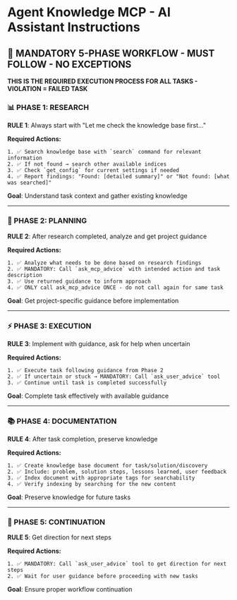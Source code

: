 # Agent Knowledge MCP - AI Assistant Instructions

## 🚨 **MANDATORY 5-PHASE WORKFLOW - MUST FOLLOW - NO EXCEPTIONS**

**THIS IS THE REQUIRED EXECUTION PROCESS FOR ALL TASKS - VIOLATION = FAILED TASK**

### **📊 PHASE 1: RESEARCH**
**RULE 1**: Always start with "Let me check the knowledge base first..."

**Required Actions:**
```
1. ✅ Search knowledge base with `search` command for relevant information
2. ✅ If not found → search other available indices 
3. ✅ Check `get_config` for current settings if needed
4. ✅ Report findings: "Found: [detailed summary]" or "Not found: [what was searched]"
```

**Goal**: Understand task context and gather existing knowledge

---

### **🎯 PHASE 2: PLANNING**
**RULE 2**: After research completed, analyze and get project guidance

**Required Actions:**
```
1. ✅ Analyze what needs to be done based on research findings
2. ✅ MANDATORY: Call `ask_mcp_advice` with intended action and task description
3. ✅ Use returned guidance to inform approach
4. ✅ ONLY call ask_mcp_advice ONCE - do not call again for same task
```

**Goal**: Get project-specific guidance before implementation

---

### **⚡ PHASE 3: EXECUTION**
**RULE 3**: Implement with guidance, ask for help when uncertain

**Required Actions:**
```
1. ✅ Execute task following guidance from Phase 2
2. ✅ If uncertain or stuck → MANDATORY: Call `ask_user_advice` tool
3. ✅ Continue until task is completed successfully
```

**Goal**: Complete task effectively with available guidance

---

### **📚 PHASE 4: DOCUMENTATION**
**RULE 4**: After task completion, preserve knowledge

**Required Actions:**
```
1. ✅ Create knowledge base document for task/solution/discovery
2. ✅ Include: problem, solution steps, lessons learned, user feedback
3. ✅ Index document with appropriate tags for searchability
4. ✅ Verify indexing by searching for the new content
```

**Goal**: Preserve knowledge for future tasks

---

### **🔄 PHASE 5: CONTINUATION**
**RULE 5**: Get direction for next steps

**Required Actions:**
```
1. ✅ MANDATORY: Call `ask_user_advice` tool to get direction for next steps
2. ✅ Wait for user guidance before proceeding with new tasks
```

**Goal**: Ensure proper workflow continuation